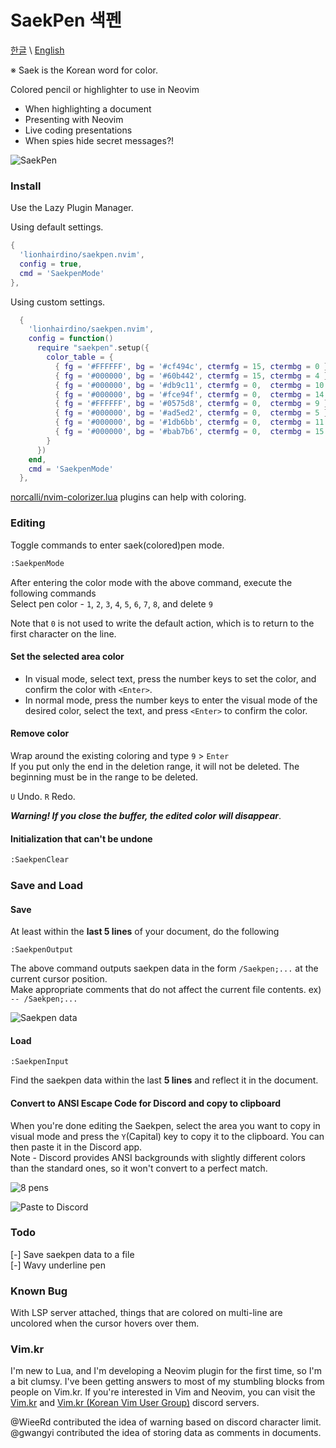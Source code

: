 # SaekPen 색펜
[한글](Readme_kr.md) \ [English](Readme.md)

※ Saek is the Korean word for color.

Colored pencil or highlighter to use in Neovim

- When highlighting a document
- Presenting with Neovim
- Live coding presentations
- When spies hide secret messages?!

![SaekPen](https://github.com/lionhairdino/saekpen.nvim/assets/61452610/c6fc016a-9c00-46ef-b1ae-84214b819018)

### Install
Use the Lazy Plugin Manager.

Using default settings.
```lua
{
  'lionhairdino/saekpen.nvim',
  config = true,
  cmd = 'SaekpenMode'
},
```
Using custom settings.
```lua
  {
    'lionhairdino/saekpen.nvim',
    config = function()
      require "saekpen".setup({
        color_table = {
          { fg = '#FFFFFF', bg = '#cf494c', ctermfg = 15, ctermbg = 0 },
          { fg = '#000000', bg = '#60b442', ctermfg = 15, ctermbg = 4 },
          { fg = '#000000', bg = '#db9c11', ctermfg = 0,  ctermbg = 10 },
          { fg = '#000000', bg = '#fce94f', ctermfg = 0,  ctermbg = 14 },
          { fg = '#FFFFFF', bg = '#0575d8', ctermfg = 0,  ctermbg = 9 },
          { fg = '#000000', bg = '#ad5ed2', ctermfg = 0,  ctermbg = 5 },
          { fg = '#000000', bg = '#1db6bb', ctermfg = 0,  ctermbg = 11 },
          { fg = '#000000', bg = '#bab7b6', ctermfg = 0,  ctermbg = 15 },
        }
      })
    end,
    cmd = 'SaekpenMode'
  },
```
[norcalli/nvim-colorizer.lua](https://github.com/norcalli/nvim-colorizer.lua) plugins can help with coloring.

### Editing
Toggle commands to enter saek(colored)pen mode.
```default
:SaekpenMode
```
After entering the color mode with the above command, execute the following commands\
Select pen color - `1`, `2`, `3`, `4`, `5`, `6`, `7`, `8`, and delete `9`

Note that `0` is not used to write the default action, which is to return to the first character on the line.

#### Set the selected area color
- In visual mode, select text, press the number keys to set the color, and confirm the color with `<Enter>`.
- In normal mode, press the number keys to enter the visual mode of the desired color, select the text, and press `<Enter>` to confirm the color.

#### Remove color
Wrap around the existing coloring and type `9` > `Enter`\
If you put only the end in the deletion range, it will not be deleted. The beginning must be in the range to be deleted.

`U` Undo. `R` Redo.

***Warning! If you close the buffer, the edited color will disappear***.

#### Initialization that can't be undone
```default
:SaekpenClear
```

### Save and Load
#### Save
At least within the **last 5 lines** of your document, do the following
```deaulr
:SaekpenOutput
```
The above command outputs saekpen data in the form `/Saekpen;...` at the current cursor position.\
Make appropriate comments that do not affect the current file contents. ex) `-- /Saekpen;...`

![Saekpen data](https://github.com/lionhairdino/saekpen.nvim/assets/61452610/41d87219-3456-49d1-8679-32197fc9bba5)

#### Load
```deault
:SaekpenInput
```
Find the saekpen data within the last **5 lines** and reflect it in the document.

#### Convert to ANSI Escape Code for Discord and copy to clipboard 
When you're done editing the Saekpen, select the area you want to copy in visual mode and press the `Y`(Capital) key to copy it to the clipboard. You can then paste it in the Discord app.\
Note - Discord provides ANSI backgrounds with slightly different colors than the standard ones, so it won't convert to a perfect match.

![8 pens](https://github.com/lionhairdino/saekpen.nvim/assets/61452610/f5d53eeb-428b-4a28-8317-396f5be6fa70)

![Paste to Discord](https://github.com/lionhairdino/saekpen.nvim/assets/61452610/aedaa8fb-4642-4b17-86d0-c1cef67a7c1c)

### Todo
[-] Save saekpen data to a file\
[-] Wavy underline pen

### Known Bug
With LSP server attached, things that are colored on multi-line are uncolored when the cursor hovers over them.

### Vim.kr
I'm new to Lua, and I'm developing a Neovim plugin for the first time, so I'm a bit clumsy. I've been getting answers to most of my stumbling blocks from people on Vim.kr. If you're interested in Vim and Neovim, you can visit the [Vim.kr](http://vim.kr/) and [Vim.kr (Korean Vim User Group)](https://discord.gg/TwaYqgtQYf) discord servers.

@WieeRd contributed the idea of warning based on discord character limit.\
@gwangyi contributed the idea of storing data as comments in documents.
